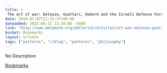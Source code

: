 ```yaml
---
title: > 
 The art of war: Deleuze, Guattari, Debord and the Israeli Defence Force | Mute
date: 2019-01-07T22:15:37+00:00
dateadded: 2022-04-21 21:30:08 -0400
link: "http://www.metamute.org/editorial/articles/art-war-deleuze-guattari-debord-and-israeli-defence-force"
bucket: Bookmarks
layout: urlnote
tags: ["patterns", "clblog", "patterns", "philosophy"]
--- 
```

No Description
 <!-- end excerpt --> 
<div class='bucket'><a class='internal-link' href='/buckets/bookmarks'>Bookmarks</a></div> 
